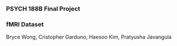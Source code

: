 ### PSYCH 188B Final Project
### fMRI Dataset

Bryce Wong, Cristopher Garduno, Haesoo Kim, Pratyusha Javangula
